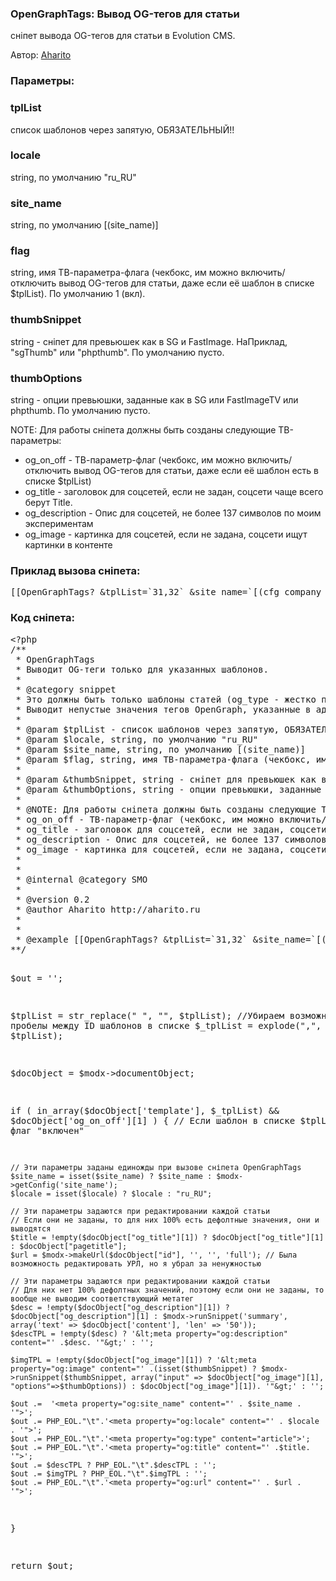 
<meta http-equiv="Content-Type" content="text/html; charset=utf-8">
<h3>OpenGraphTags: Вывод OG-тегов для статьи </h3>
сніпет вывода OG-тегов для статьи в Evolution CMS.
<p>Автор: <i class="fa fa-github fa-lg text-primary"></i> <a href="https://github.com/Aharito/OpenGraphTags/blob/master/snippet.OpenGraphTags.php" rel="nofollow" target="_blank">Aharito</a></p>
<h3 class="sub-header">Параметры:</h3>
<h3 class="sub-header text-bold">tplList</h3>
<p>список шаблонов через запятую, <span class="text-warning">ОБЯЗАТЕЛЬНЫЙ!!</span></p>
<h3 class="sub-header text-bold">locale</h3>
<p>string, по умолчанию "ru_RU"</p>
<h3 class="sub-header text-bold">site_name</h3>
<p>string, по умолчанию [(site_name)]</p>
<h3 class="sub-header text-bold">flag</h3>
<p>string, имя ТВ-параметра-флага (чекбокс, им можно включить/отключить вывод OG-тегов для статьи, даже если её шаблон в списке $tplList). По умолчанию 1 (вкл).</p>
<h3 class="sub-header text-bold">thumbSnippet</h3>
<p>string - сніпет для превьюшек как в SG и FastImage. НаПриклад, "sgThumb" или "phpthumb". По умолчанию пусто.</p>
<h3 class="sub-header text-bold">thumbOptions</h3>
<p>string - опции превьюшки, заданные как в SG или FastImageTV или phpthumb. По умолчанию пусто.</p>
<p><span class="text-primary">NOTE:</span> Для работы сніпета должны быть созданы следующие ТВ-параметры:</p>
<ul>
	<li><span class="text-danger">og_on_off</span> - ТВ-параметр-флаг (чекбокс, им можно включить/отключить вывод OG-тегов для статьи, даже если её шаблон есть в списке $tplList)</li>
	<li><span class="text-danger">og_title</span> - заголовок для соцсетей, если не задан, соцсети чаще всего берут Title.</li>
	<li><span class="text-danger">og_description</span> - Опис для соцсетей, не более 137 символов по моим экспериментам</li>
	<li><span class="text-danger">og_image</span> - картинка для соцсетей, если не задана, соцсети ищут картинки в контенте</li>
</ul>

<h3 class="sub-header">Приклад вызова сніпета:</h2>
<pre class="brush: html;">
[[OpenGraphTags? &tplList=`31,32` &site_name=`[(cfg_company_brand_name)]` &thumbSnippet=`sgThumb` &thumbOptions=`840x420`]]
</pre>

<h3 class="sub-header">Код сніпета:</h2>
<pre class="brush: php;">
&lt;?php
/**
 * OpenGraphTags
 * Выводит OG-теги только для указанных шаблонов.
 * 
 * @category snippet
 * Это должны быть только шаблоны статей (og_type - жестко прописан как article)!!!
 * Выводит непустые значения тегов OpenGraph, указанные в админке для поста
 *
 * @param $tplList - список шаблонов через запятую, ОБЯЗАТЕЛЬНЫЙ!!
 * @param $locale, string, по умолчанию "ru_RU"
 * @param $site_name, string, по умолчанию [(site_name)]
 * @param $flag, string, имя ТВ-параметра-флага (чекбокс, им можно включить/отключить вывод OG-тегов для статьи, даже если её шаблон в списке $tplList). По умолчанию 1 (вкл).
 *
 * @param &thumbSnippet, string - сніпет для превьюшек как в SG и FastImage. НаПриклад, "sgThumb" или "phpthumb". По умолчанию пусто.
 * @param &thumbOptions, string - опции превьюшки, заданные как в SG или FastImageTV или phpthumb. По умолчанию пусто.
 *
 * @NOTE: Для работы сніпета должны быть созданы следующие ТВ-параметры:
 * og_on_off - ТВ-параметр-флаг (чекбокс, им можно включить/отключить вывод OG-тегов для статьи, даже если её шаблон есть в списке $tplList)
 * og_title - заголовок для соцсетей, если не задан, соцсети чаще всего берут Title.
 * og_description - Опис для соцсетей, не более 137 символов по моим экспериментам
 * og_image - картинка для соцсетей, если не задана, соцсети ищут картинки в контенте
 * 
 *
 * @internal @category SMO
 *
 * @version 0.2
 * @author Aharito http://aharito.ru
 * 
 * 
 * @example [[OpenGraphTags? &tplList=`31,32` &site_name=`[(cfg_company_brand_name)]` &thumbSnippet=`sgThumb` &thumbOptions=`840x420`]]
**/

$out = '';

$tplList = str_replace(" ", "", $tplList); //Убираем возможные лишние пробелы между ID шаблонов в списке
$_tplList = explode(",", $tplList);

$docObject = $modx->documentObject;

if ( in_array($docObject['template'], $_tplList) && $docObject['og_on_off'][1] ) { // Если шаблон в списке $tplList, и если флаг "включен"

	// Эти параметры заданы единожды при вызове сніпета OpenGraphTags
	$site_name = isset($site_name) ? $site_name : $modx->getConfig('site_name');
	$locale = isset($locale) ? $locale : "ru_RU";
	
	// Эти параметры задаются при редактировании каждой статьи
	// Если они не заданы, то для них 100% есть дефолтные значения, они и выводятся
	$title = !empty($docObject["og_title"][1]) ? $docObject["og_title"][1] : $docObject["pagetitle"];
	$url = $modx->makeUrl($docObject["id"], '', '', 'full'); // Была возможность редактировать УРЛ, но я убрал за ненужностью
	
	// Эти параметры задаются при редактировании каждой статьи
	// Для них нет 100% дефолтных значений, поэтому если они не заданы, то вообще не выводим соответствующий метатег
	$desc = !empty($docObject["og_description"][1]) ? $docObject["og_description"][1] : $modx->runSnippet('summary', array('text' => $docObject['content'], 'len' => '50'));
	$descTPL = !empty($desc) ? '&lt;meta property="og:description" content="' .$desc. '"&gt;' : '';
	
	$imgTPL = !empty($docObject["og_image"][1]) ? '&lt;meta property="og:image" content="' .(isset($thumbSnippet) ? $modx->runSnippet($thumbSnippet, array("input" => $docObject["og_image"][1], "options"=>$thumbOptions)) : $docObject["og_image"][1]). '"&gt;' : '';

	$out .=  '<meta property="og:site_name" content="' . $site_name . '">';
	$out .= PHP_EOL."\t".'<meta property="og:locale" content="' . $locale . '">';
	$out .= PHP_EOL."\t".'<meta property="og:type" content="article">';
	$out .= PHP_EOL."\t".'<meta property="og:title" content="' .$title. '">';
	$out .= $descTPL ? PHP_EOL."\t".$descTPL : '';
	$out .= $imgTPL ? PHP_EOL."\t".$imgTPL : '';
	$out .= PHP_EOL."\t".'<meta property="og:url" content="' . $url . '">';
}

return $out;
</pre>